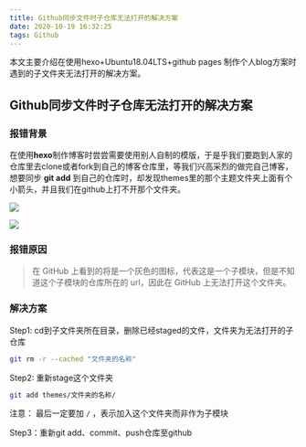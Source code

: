 ```yaml
---
title: Github同步文件时子仓库无法打开的解决方案
date: 2020-10-19 16:32:25
tags: Github
---
```


本文主要介绍在使用hexo+Ubuntu18.04LTS+github pages 制作个人blog方案时遇到的子文件夹无法打开的解决方案。

## Github同步文件时子仓库无法打开的解决方案

### 报错背景

在使用**hexo**制作博客时尝尝需要使用别人自制的模版，于是乎我们要跑到人家的仓库里去clone或者fork到自己的博客仓库里，等我们兴高采烈的做完自己博客，想要同步 **git add** 到自己的仓库时，却发现themes里的那个主题文件夹上面有个小箭头，并且我们在github上打不开那个文件夹。

![](https://raw.githubusercontent.com/fanzidanzhidi/andetuchuang/master/typora-blog/20201021193930.png)

![](https://raw.githubusercontent.com/fanzidanzhidi/andetuchuang/master/typora-blog/20201021193956.png)



### 报错原因

> 在 GitHub 上看到的将是一个灰色的图标，代表这是一个子模块，但是不知道这个子模块的仓库所在的 url，因此在 GitHub 上无法打开这个文件夹。

### 解决方案

Step1: cd到子文件夹所在目录，删除已经staged的文件，文件夹为无法打开的子仓库

```bash
git rm -r --cached "文件夹的名称" 
```

Step2: 重新stage这个文件夹

```bash
git add themes/文件夹的名称/
```

注意： 最后一定要加 `/` ，表示加入这个文件夹而非作为子模块

Step3：重新git add、commit、push仓库至github